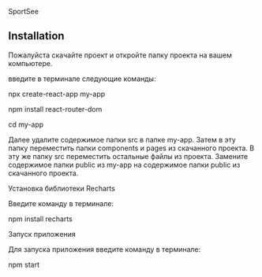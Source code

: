 SportSee


## Installation
Пожалуйста скачайте проект и откройте папку проекта на вашем компьютере. 

введите в терминале следующие команды:

npx create-react-app my-app

npm install react-router-dom

cd my-app


Далее удалите содержимое папки src в папке my-app. Затем в эту папку переместить папки components и pages из скачанного проекта. В эту же папку src переместить остальные файлы из проекта. 
Замените содержимое папки public из my-app на содержимое папки public из скачанного проекта. 

Установка библиотеки Recharts

Введите команду в терминале:

npm install recharts

Запуск приложения

Для запуска приложения введите команду в терминале:

npm start




